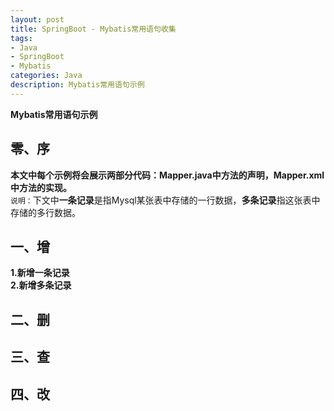 ```yaml
---
layout: post
title: SpringBoot - Mybatis常用语句收集
tags:
- Java 
- SpringBoot
- Mybatis
categories: Java
description: Mybatis常用语句示例
---  
```

**Mybatis常用语句示例**

<!-- more -->
## 零、序
**本文中每个示例将会展示两部分代码：Mapper.java中方法的声明，Mapper.xml中方法的实现。**   
`说明：`下文中**一条记录**是指Mysql某张表中存储的一行数据，**多条记录**指这张表中存储的多行数据。
## 一、增
**1.新增一条记录**  
**2.新增多条记录**  
## 二、删
## 三、查
## 四、改